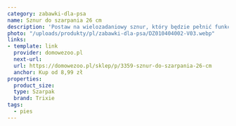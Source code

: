 ```yaml
---
category: zabawki-dla-psa
name: Sznur do szarpania 26 cm
description: 'Postaw na wielozadaniowy sznur, który będzie pełnić funkcję szarpaka.'
photo: "/uploads/produkty/pl/zabawki-dla-psa/DZ010404002-V03.webp"
links:
- template: link
  provider: domowezoo.pl
  next-url:
  url: https://domowezoo.pl/sklep/p/3359-sznur-do-szarpania-26-cm
  anchor: Kup od 8,99 zł
properties:
  product_size:
  type: Szarpak
  brand: Trixie
tags:
  - pies
---
```

